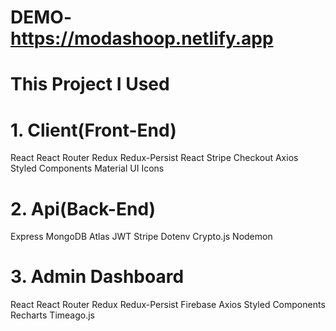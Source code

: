 # DEMO-https://modashoop.netlify.app
# This Project I Used
# 1. Client(Front-End)
React
React Router
Redux
Redux-Persist
React Stripe Checkout
Axios
Styled Components
Material UI Icons
# 2. Api(Back-End)
Express
MongoDB Atlas
JWT
Stripe
Dotenv
Crypto.js
Nodemon 
# 3. Admin Dashboard
React
React Router
Redux
Redux-Persist
Firebase
Axios
Styled Components
Recharts
Timeago.js
